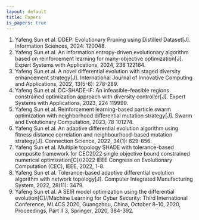 ```yaml
---
layout: default
title: Papers
is_papers: true
---
```


1. Yafeng Sun et al. DDEP: Evolutionary Pruning using Distilled Dataset[J]. Information Sciences, 2024: 120048.
2. Yafeng Sun et al. An information entropy-driven evolutionary algorithm based on reinforcement learning for many-objective optimization[J]. Expert Systems with Applications, 2024, 238 122164.
3. Yafeng Sun et al. A novel differential evolution with staged diversity enhancement strategy[J]. International Journal of Innovative Computing and Applications, 2022, 13(5-6): 278-289.
4. Yafeng Sun et al. DC-SHADE-IF: An infeasible–feasible regions constrained optimization approach with diversity controller[J]. Expert Systems with Applications, 2023, 224 119999.
5. Yafeng Sun et al. Reinforcement learning-based particle swarm optimization with neighborhood differential mutation strategy[J]. Swarm and Evolutionary Computation, 2023, 78 101274.
6. Yafeng Sun et al. An adaptive differential evolution algorithm using fitness distance correlation and neighbourhood-based mutation strategy[J]. Connection Science, 2022, 34(1): 829-856.
7. Yafeng Sun et al. Multiple topology SHADE with tolerance-based composite framework for CEC2022 single objective bound constrained numerical optimization[C]//2022 IEEE Congress on Evolutionary Computation (CEC), IEEE, 2022, 1-8.
8. Yafeng Sun et al. Tolerance-based adaptive differential evolution algorithm with network topology[J]. Computer Integrated Manufacturing System, 2022, 28(11): 3479.
9. Yafeng Sun et al. A SEIR model optimization using the differential evolution[C]//Machine Learning for Cyber Security: Third International Conference, ML4CS 2020, Guangzhou, China, October 8–10, 2020, Proceedings, Part II 3, Springer, 2020, 384-392.
